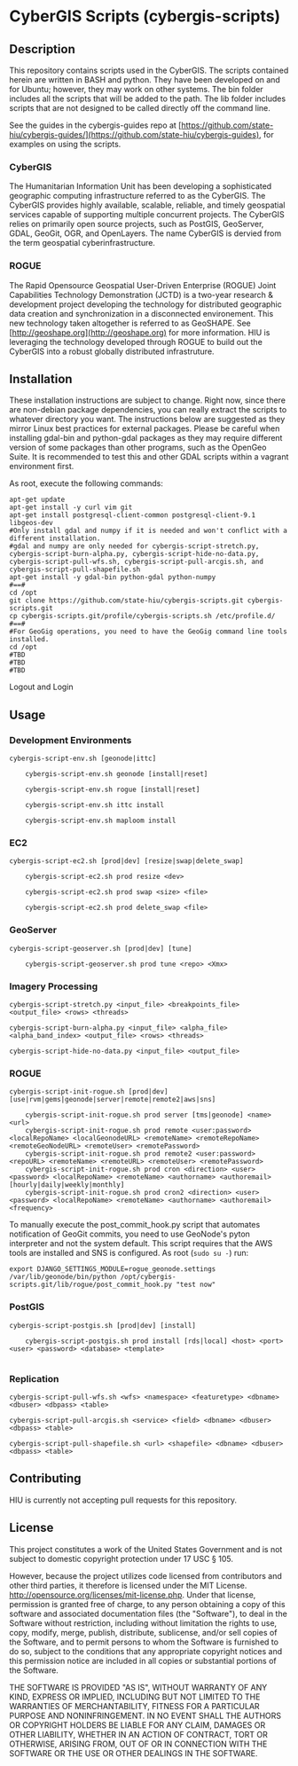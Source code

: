 CyberGIS Scripts (cybergis-scripts)
================

## Description

This repository contains scripts used in the CyberGIS.  The scripts contained herein are written in BASH and python.  They have been developed on and for Ubuntu; however, they may work on other systems.  The bin folder includes all the scripts that will be added to the path.  The lib folder includes scripts that are not designed to be called directly off the command line.

See the guides in the cybergis-guides repo at [https://github.com/state-hiu/cybergis-guides/](https://github.com/state-hiu/cybergis-guides), for examples on using the scripts.

### CyberGIS
The Humanitarian Information Unit has been developing a sophisticated geographic computing infrastructure referred to as the CyberGIS. The CyberGIS provides highly available, scalable, reliable, and timely geospatial services capable of supporting multiple concurrent projects.  The CyberGIS relies on primarily open source projects, such as PostGIS, GeoServer, GDAL, GeoGit, OGR, and OpenLayers.  The name CyberGIS is dervied from the term geospatial cyberinfrastructure.

### ROGUE
The Rapid Opensource Geospatial User-Driven Enterprise (ROGUE) Joint Capabilities Technology Demonstration (JCTD) is a two-year research & development project developing the technology for distributed geographic data creation and synchronization in a disconnected environement.  This new technology taken altogether is referred to as GeoSHAPE.  See [http://geoshape.org](http://geoshape.org) for more information.  HIU is leveraging the technology developed through ROGUE to build out the CyberGIS into a robust globally distributed infrastruture.

## Installation

These installation instructions are subject to change.  Right now, since there are non-debian package dependencies, you can really extract the scripts to whatever directory you want.  The instructions below are suggested as they mirror Linux best practices for external packages.  Please be careful when installing gdal-bin and python-gdal packages as they may require different version of some packages than other programs, such as the OpenGeo Suite.  It is recommended to test this and other GDAL scripts within a vagrant environment first.

As root, execute the following commands:
```
apt-get update
apt-get install -y curl vim git
apt-get install postgresql-client-common postgresql-client-9.1 libgeos-dev
#Only install gdal and numpy if it is needed and won't conflict with a different installation.
#gdal and numpy are only needed for cybergis-script-stretch.py, cybergis-script-burn-alpha.py, cybergis-script-hide-no-data.py, cybergis-script-pull-wfs.sh, cybergis-script-pull-arcgis.sh, and cybergis-script-pull-shapefile.sh
apt-get install -y gdal-bin python-gdal python-numpy
#==#
cd /opt
git clone https://github.com/state-hiu/cybergis-scripts.git cybergis-scripts.git
cp cybergis-scripts.git/profile/cybergis-scripts.sh /etc/profile.d/
#==#
#For GeoGig operations, you need to have the GeoGig command line tools installed.
cd /opt
#TBD
#TBD
#TBD
```
Logout and Login

## Usage

### Development Environments

```
cybergis-script-env.sh [geonode|ittc]

    cybergis-script-env.sh geonode [install|reset]
    
    cybergis-script-env.sh rogue [install|reset]
    
    cybergis-script-env.sh ittc install
    
    cybergis-script-env.sh maploom install
````
### EC2

```
cybergis-script-ec2.sh [prod|dev] [resize|swap|delete_swap]

    cybergis-script-ec2.sh prod resize <dev>
    
    cybergis-script-ec2.sh prod swap <size> <file>
    
    cybergis-script-ec2.sh prod delete_swap <file>
```

### GeoServer
```
cybergis-script-geoserver.sh [prod|dev] [tune]

    cybergis-script-geoserver.sh prod tune <repo> <Xmx>
```

### Imagery Processing

```
cybergis-script-stretch.py <input_file> <breakpoints_file> <output_file> <rows> <threads>
```
```
cybergis-script-burn-alpha.py <input_file> <alpha_file> <alpha_band_index> <output_file> <rows> <threads>
```
```
cybergis-script-hide-no-data.py <input_file> <output_file>
```

### ROGUE

```
cybergis-script-init-rogue.sh [prod|dev] [use|rvm|gems|geonode|server|remote|remote2|aws|sns]
    
    cybergis-script-init-rogue.sh prod server [tms|geonode] <name> <url>
    cybergis-script-init-rogue.sh prod remote <user:password> <localRepoName> <localGeonodeURL> <remoteName> <remoteRepoName> <remoteGeoNodeURL> <remoteUser> <remotePassword>
    cybergis-script-init-rogue.sh prod remote2 <user:password> <repoURL> <remoteName> <remoteURL> <remoteUser> <remotePassword>
    cybergis-script-init-rogue.sh prod cron <direction> <user> <password> <localRepoName> <remoteName> <authorname> <authoremail> [hourly|daily|weekly|monthly]
    cybergis-script-init-rogue.sh prod cron2 <direction> <user> <password> <localRepoName> <remoteName> <authorname> <authoremail> <frequency>
```

To manually execute the post_commit_hook.py script that automates notification of GeoGit commits, you need to use GeoNode's pyton interpreter and not the system default.  This script requires that the AWS tools are installed and SNS is configured.  As root (`sudo su -`) run:
```
export DJANGO_SETTINGS_MODULE=rogue_geonode.settings
/var/lib/geonode/bin/python /opt/cybergis-scripts.git/lib/rogue/post_commit_hook.py "test now"
```

### PostGIS

```
cybergis-script-postgis.sh [prod|dev] [install]

    cybergis-script-postgis.sh prod install [rds|local] <host> <port> <user> <password> <database> <template>
    
```

### Replication

```
cybergis-script-pull-wfs.sh <wfs> <namespace> <featuretype> <dbname> <dbuser> <dbpass> <table>
```
```
cybergis-script-pull-arcgis.sh <service> <field> <dbname> <dbuser> <dbpass> <table>
```
```
cybergis-script-pull-shapefile.sh <url> <shapefile> <dbname> <dbuser> <dbpass> <table>
```



## Contributing

HIU is currently not accepting pull requests for this repository.

## License
This project constitutes a work of the United States Government and is not subject to domestic copyright protection under 17 USC § 105.

However, because the project utilizes code licensed from contributors and other third parties, it therefore is licensed under the MIT License. http://opensource.org/licenses/mit-license.php. Under that license, permission is granted free of charge, to any person obtaining a copy of this software and associated documentation files (the "Software"), to deal in the Software without restriction, including without limitation the rights to use, copy, modify, merge, publish, distribute, sublicense, and/or sell copies of the Software, and to permit persons to whom the Software is furnished to do so, subject to the conditions that any appropriate copyright notices and this permission notice are included in all copies or substantial portions of the Software.

THE SOFTWARE IS PROVIDED "AS IS", WITHOUT WARRANTY OF ANY KIND, EXPRESS OR IMPLIED, INCLUDING BUT NOT LIMITED TO THE WARRANTIES OF MERCHANTABILITY, FITNESS FOR A PARTICULAR PURPOSE AND NONINFRINGEMENT. IN NO EVENT SHALL THE AUTHORS OR COPYRIGHT HOLDERS BE LIABLE FOR ANY CLAIM, DAMAGES OR OTHER LIABILITY, WHETHER IN AN ACTION OF CONTRACT, TORT OR OTHERWISE, ARISING FROM, OUT OF OR IN CONNECTION WITH THE SOFTWARE OR THE USE OR OTHER DEALINGS IN THE SOFTWARE.
